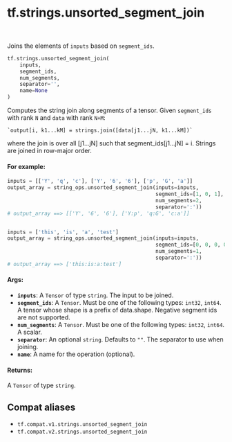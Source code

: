 <div itemscope itemtype="http://developers.google.com/ReferenceObject">
<meta itemprop="name" content="tf.strings.unsorted_segment_join" />
<meta itemprop="path" content="Stable" />
</div>

# tf.strings.unsorted_segment_join

<!-- Insert buttons and diff -->

<table class="tfo-notebook-buttons tfo-api" align="left">
</table>



Joins the elements of `inputs` based on `segment_ids`.

``` python
tf.strings.unsorted_segment_join(
    inputs,
    segment_ids,
    num_segments,
    separator='',
    name=None
)
```



<!-- Placeholder for "Used in" -->

Computes the string join along segments of a tensor.
Given `segment_ids` with rank `N` and `data` with rank `N+M`:

    `output[i, k1...kM] = strings.join([data[j1...jN, k1...kM])`

where the join is over all [j1...jN] such that segment_ids[j1...jN] = i.
Strings are joined in row-major order.

#### For example:



```python
inputs = [['Y', 'q', 'c'], ['Y', '6', '6'], ['p', 'G', 'a']]
output_array = string_ops.unsorted_segment_join(inputs=inputs,
                                                segment_ids=[1, 0, 1],
                                                num_segments=2,
                                                separator=':'))
# output_array ==> [['Y', '6', '6'], ['Y:p', 'q:G', 'c:a']]


inputs = ['this', 'is', 'a', 'test']
output_array = string_ops.unsorted_segment_join(inputs=inputs,
                                                segment_ids=[0, 0, 0, 0],
                                                num_segments=1,
                                                separator=':'))
# output_array ==> ['this:is:a:test']
```

#### Args:


* <b>`inputs`</b>: A `Tensor` of type `string`. The input to be joined.
* <b>`segment_ids`</b>: A `Tensor`. Must be one of the following types: `int32`, `int64`.
  A tensor whose shape is a prefix of data.shape.  Negative segment ids are not
  supported.
* <b>`num_segments`</b>: A `Tensor`. Must be one of the following types: `int32`, `int64`.
  A scalar.
* <b>`separator`</b>: An optional `string`. Defaults to `""`.
  The separator to use when joining.
* <b>`name`</b>: A name for the operation (optional).


#### Returns:

A `Tensor` of type `string`.


## Compat aliases

* `tf.compat.v1.strings.unsorted_segment_join`
* `tf.compat.v2.strings.unsorted_segment_join`

